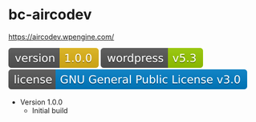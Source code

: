 # bc-aircodev
https://aircodev.wpengine.com/

![Version](assets/version.svg)
![Wordpress](assets/wordpress.svg)
![License](assets/license.svg)

  * Version 1.0.0
    * Initial build
